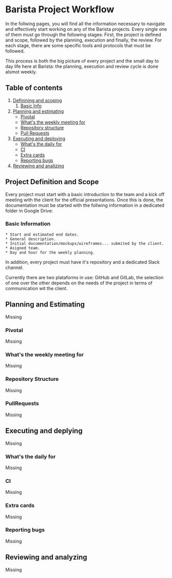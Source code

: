 # Barista Project Workflow 
In the follwing pages, you will find all the information necessary to navigate and effectively start working on any of the Barista projects. 
Every single one of them  must go through the following stages: First, the project is defined and scope, followed by the planning, execution  and finally, the review. For each stage, there are some specific tools and protocols that must be followed.

This process is both the big picture of every project and the small day to day life here at Barista: the planning, execution and review cycle is done alsmot weekly.
 
## Table of contents 
1. [Definining and scoping](#scope)
    1. [Basic Info](#basic)
2. [Planning and estimating](#planning)
    * [Pivotal](#pivotal)
    * [What's the weekly meeting for](#weeklym)
    * [Repository structure](#structure)
    * [Pull Requests](#pr)
3. [Executing and deploying](#execution)
   * [What's the daily for](#daily)
   * [CI](#ci)
   * [Extra cards](#cards)
   * [Reporting bugs](#bugs)
4. [Reviewing and analizing](#review)


## Project Definition and Scope <a name="scope"></a> 
Every project must start with a basic introduction to the team and a kick off meeting with the client for the official presentations. Once this is done, the documentation must be started with the follwing information in a dedicated folder in Google Drive:

### Basic Information <a name="basic"></a>
    * Start and estimated end dates.
    * General description.
    * Initial documentation/mockups/wireframes... submited by the client.
    * Asigned team.
    * Day and hour for the weekly planning. 
    
In addition, every project must have it's repository and a dedicated Slack channel.

Currently there are two plataforms in use: GitHub and GitLab, the selection of one over the other depends on the needs of the project in terms of communication wit the client.

## Planning and Estimating <a name="planning"></a> 
Missing
 
### Pivotal <a name="pivotal"></a> 
Missing

### What's the weekly meeting for<a name="weeklym"></a> 
Missing

### Repository Structure <a name="structure"></a>
Missing

### PullRequests <a name="pr"></a> 
Missing


## Executing and deplying <a name="execution"></a>
Missing

### What's the daily for <a name="daily"></a> 
Missing

### CI <a name="ci"></a> 
Missing


### Extra cards <a name="cards"></a> 
Missing


### Reporting bugs <a name="bugs"></a> 
Missing


## Reviewing and analyzing <a name="review"></a>
Missing

